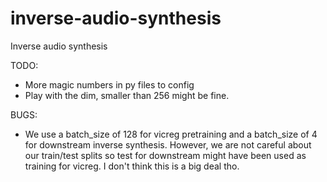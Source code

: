 # inverse-audio-synthesis
Inverse audio synthesis

TODO:
* More magic numbers in py files to config
* Play with the dim, smaller than 256 might be fine.


BUGS:
* We use a batch_size of 128 for vicreg pretraining and a batch_size of
4 for downstream inverse synthesis. However, we are not careful about
our train/test splits so test for downstream might have been used as
training for vicreg. I don't think this is a big deal tho.
